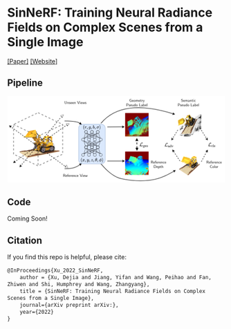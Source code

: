# SinNeRF: Training Neural Radiance Fields on Complex Scenes from a Single Image

[[Paper]]() [[Website]](https://ir1d.github.io/SinNeRF/)

## Pipeline

![](./docs/static/media/SinNeRF.drawio.dafbaf215735d107d9eb.png)

## Code

Coming Soon!

## Citation

If you find this repo is helpful, please cite:

```
@InProceedings{Xu_2022_SinNeRF,
    author = {Xu, Dejia and Jiang, Yifan and Wang, Peihao and Fan, Zhiwen and Shi, Humphrey and Wang, Zhangyang},
    title = {SinNeRF: Training Neural Radiance Fields on Complex Scenes from a Single Image},
    journal={arXiv preprint arXiv:},
    year={2022}
}
```
